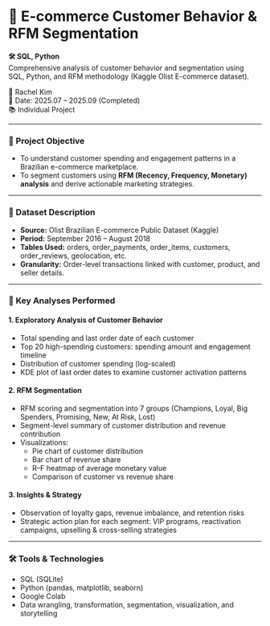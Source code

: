# 🛒 E-commerce Customer Behavior & RFM Segmentation
**🛠️ SQL, Python**  
Comprehensive analysis of customer behavior and segmentation using SQL, Python, and RFM methodology (Kaggle Olist E-commerce dataset).
<br>

📎 Rachel Kim  
📅 Date: 2025.07 – 2025.09 (Completed)  
📚 Individual Project
<br>

---

### 📂 Project Objective
- To understand customer spending and engagement patterns in a Brazilian e-commerce marketplace.  
- To segment customers using **RFM (Recency, Frequency, Monetary) analysis** and derive actionable marketing strategies.  

---

### 📂 Dataset Description
- **Source:** Olist Brazilian E-commerce Public Dataset (Kaggle)  
- **Period:** September 2016 – August 2018  
- **Tables Used:** orders, order_payments, order_items, customers, order_reviews, geolocation, etc.  
- **Granularity:** Order-level transactions linked with customer, product, and seller details.  

---

### 📂 Key Analyses Performed

#### 1. Exploratory Analysis of Customer Behavior
- Total spending and last order date of each customer  
- Top 20 high-spending customers: spending amount and engagement timeline  
- Distribution of customer spending (log-scaled)  
- KDE plot of last order dates to examine customer activation patterns  

#### 2. RFM Segmentation
- RFM scoring and segmentation into 7 groups (Champions, Loyal, Big Spenders, Promising, New, At Risk, Lost)  
- Segment-level summary of customer distribution and revenue contribution  
- Visualizations:  
  - Pie chart of customer distribution  
  - Bar chart of revenue share  
  - R–F heatmap of average monetary value  
  - Comparison of customer vs revenue share  

#### 3. Insights & Strategy
- Observation of loyalty gaps, revenue imbalance, and retention risks  
- Strategic action plan for each segment: VIP programs, reactivation campaigns, upselling & cross-selling strategies  

---

### 🛠️ Tools & Technologies
- SQL (SQLite)  
- Python (pandas, matplotlib, seaborn)  
- Google Colab  
- Data wrangling, transformation, segmentation, visualization, and storytelling  
